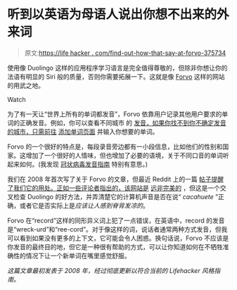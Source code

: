 # 听到以英语为母语人说出你想不出来的外来词

> 原文:[https://life hacker . com/find-out-how-that-say-at-forvo-375734](https://lifehacker.com/find-out-how-its-said-at-forvo-375734)

使用像 Duolingo 这样的应用程序学习语言是完全值得尊敬的，但除非你想让你的法语有明显的 Siri 般的质量，否则你需要拓展一下。这就是像 [Forvo](https://forvo.com) 这样的网站的用武之地。

Watch

为了有一天让“世界上所有的单词都发音”，Forvo 依靠用户记录其他用户要求的单词的正确发音。例如，你可以查看不同城市 的 [发音，如果你找不到你不确定发音的城市，只需前往](http://www.forvo.com/tag/cities) [添加单词页面](http://www.forvo.com/word-add) 并输入你想要的单词。

Forvo 的一个很好的特点是，每段录音旁边都有一小段信息，比如他们的性别和国家。这增加了一个很好的人情味，但也增加了必要的语境，关于不同口音的单词听起来如何。(我发现 [冠状病毒发音指南](https://forvo.com/events/coronavirus_pronunciation_guide) 特别有意思。)

我们在 2008 年首次写了关于 Forvo 的文章，但最近 Reddit 上的一篇 [帖子提醒了我们它的用处。正如一些评论者指出的，该网站是](https://www.reddit.com/r/InternetIsBeautiful/comments/iihc1g/an_actual_pronunciation_dictionary_all_the_words) [远非完美的](https://www.reddit.com/r/InternetIsBeautiful/comments/iihc1g/an_actual_pronunciation_dictionary_all_the_words/g394u9n?utm_source=share&utm_medium=web2x&context=3) ，但这是一个交叉检查 Duolingo 的好方法，并弄清楚它的计算机声音是否在说“ *cacahuete* ”正确，或者它是否实际上是*应该让人感到脊背发凉的*。

Forvo 在“record”这样的同形异义词上犯了一点错误，在英语中，record 的发音是“wreck-urd”和“ree-cord”。对于像这样的词，说话者通常两种方式发音，但我可以看到如果没有更多的上下文，它可能会令人困惑。换句话说，Forvo 不应该是你发音的最终目的地，但它是一种很有帮助的方式，可以让你知道如何在不牺牲准确性的情况下让一个新单词在嘴里感觉舒服。

*这篇文章最初发表于 2008 年，经过彻底更新以符合当前的 Lifehacker 风格指南。*